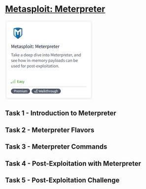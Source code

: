 # [Metasploit: Meterpreter](https://tryhackme.com/room/meterpreter)

![MetasploitMeterpreter](./images/MetasploitMeterpreter.png)

## Task 1 - Introduction to Meterpreter


## Task 2 - Meterpreter Flavors


## Task 3 - Meterpreter Commands


## Task 4 - Post-Exploitation with Meterpreter


## Task 5 - Post-Exploitation Challenge
